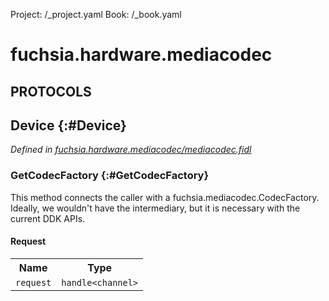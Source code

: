 Project: /_project.yaml
Book: /_book.yaml

# fuchsia.hardware.mediacodec


## **PROTOCOLS**

## Device {:#Device}
*Defined in [fuchsia.hardware.mediacodec/mediacodec.fidl](https://fuchsia.googlesource.com/fuchsia/+/master/zircon/system/fidl/fuchsia-hardware-mediacodec/mediacodec.fidl#8)*


### GetCodecFactory {:#GetCodecFactory}

 This method connects the caller with a fuchsia.mediacodec.CodecFactory.
 Ideally, we wouldn't have the intermediary, but it is necessary with the current
 DDK APIs.

#### Request
<table>
    <tr><th>Name</th><th>Type</th></tr>
    <tr>
            <td><code>request</code></td>
            <td>
                <code>handle&lt;channel&gt;</code>
            </td>
        </tr></table>

















